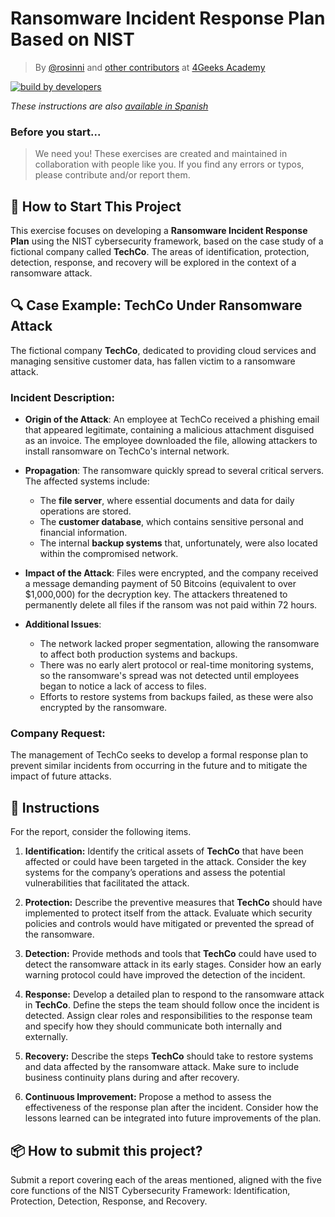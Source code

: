 # Ransomware Incident Response Plan Based on NIST
<!-- hide -->

> By [@rosinni](https://github.com/rosinni) and [other contributors](https://github.com/breatheco-de/ransomware-incident-response-plan/graphs/contributors) at [4Geeks Academy](https://4geeksacademy.co/)

[![build by developers](https://img.shields.io/badge/build_by-Developers-blue)](https://4geeks.com)

*These instructions are also [available in Spanish](https://github.com/breatheco-de/ransomware-incident-response-plan/blob/main/README.es.md)*
<!-- endhide -->

### Before you start...

> We need you! These exercises are created and maintained in collaboration with people like you. If you find any errors or typos, please contribute and/or report them.

<!-- endhide -->

## 🌱 How to Start This Project
This exercise focuses on developing a **Ransomware Incident Response Plan** using the NIST cybersecurity framework, based on the case study of a fictional company called **TechCo**. The areas of identification, protection, detection, response, and recovery will be explored in the context of a ransomware attack.

## 🔍 Case Example: TechCo Under Ransomware Attack

The fictional company **TechCo**, dedicated to providing cloud services and managing sensitive customer data, has fallen victim to a ransomware attack.

### Incident Description:
- **Origin of the Attack**: An employee at TechCo received a phishing email that appeared legitimate, containing a malicious attachment disguised as an invoice. The employee downloaded the file, allowing attackers to install ransomware on TechCo's internal network.

- **Propagation**: The ransomware quickly spread to several critical servers. The affected systems include:
  - The **file server**, where essential documents and data for daily operations are stored.
  - The **customer database**, which contains sensitive personal and financial information.
  - The internal **backup systems** that, unfortunately, were also located within the compromised network.

- **Impact of the Attack**: Files were encrypted, and the company received a message demanding payment of 50 Bitcoins (equivalent to over $1,000,000) for the decryption key. The attackers threatened to permanently delete all files if the ransom was not paid within 72 hours.

- **Additional Issues**:
  - The network lacked proper segmentation, allowing the ransomware to affect both production systems and backups.
  - There was no early alert protocol or real-time monitoring systems, so the ransomware's spread was not detected until employees began to notice a lack of access to files.
  - Efforts to restore systems from backups failed, as these were also encrypted by the ransomware.

### Company Request:
The management of TechCo seeks to develop a formal response plan to prevent similar incidents from occurring in the future and to mitigate the impact of future attacks.

## 📝 Instructions

For the report, consider the following items.

1. **Identification:** Identify the critical assets of **TechCo** that have been affected or could have been targeted in the attack. Consider the key systems for the company’s operations and assess the potential vulnerabilities that facilitated the attack.

2. **Protection:** Describe the preventive measures that **TechCo** should have implemented to protect itself from the attack. Evaluate which security policies and controls would have mitigated or prevented the spread of the ransomware.

3. **Detection:** Provide methods and tools that **TechCo** could have used to detect the ransomware attack in its early stages. Consider how an early warning protocol could have improved the detection of the incident.

4. **Response:** Develop a detailed plan to respond to the ransomware attack in **TechCo**. Define the steps the team should follow once the incident is detected. Assign clear roles and responsibilities to the response team and specify how they should communicate both internally and externally.

5. **Recovery:** Describe the steps **TechCo** should take to restore systems and data affected by the ransomware attack. Make sure to include business continuity plans during and after recovery.

6. **Continuous Improvement:** Propose a method to assess the effectiveness of the response plan after the incident. Consider how the lessons learned can be integrated into future improvements of the plan.

## 📦 How to submit this project?

Submit a report covering each of the areas mentioned, aligned with the five core functions of the NIST Cybersecurity Framework: Identification, Protection, Detection, Response, and Recovery.

